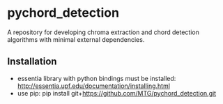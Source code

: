 # pychord_detection

A repository for developing chroma extraction and chord detection algorithms
with minimal external dependencies.

## Installation
   * essentia library with python bindings must be installed:
     http://essentia.upf.edu/documentation/installing.html
   * use pip:
     pip install git+https://github.com/MTG/pychord_detection.git 
